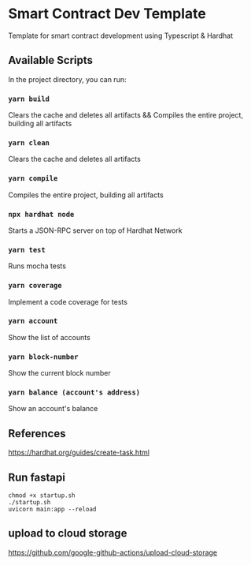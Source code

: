 # Smart Contract Dev Template
Template for smart contract development using Typescript & Hardhat

## Available Scripts

In the project directory, you can run:

### `yarn build`
Clears the cache and deletes all artifacts && Compiles the entire project, building all artifacts

### `yarn clean`
Clears the cache and deletes all artifacts

### `yarn compile`
Compiles the entire project, building all artifacts

### `npx hardhat node`
Starts a JSON-RPC server on top of Hardhat Network

### `yarn test`
Runs mocha tests

### `yarn coverage`
Implement a code coverage for tests

### `yarn account`
Show the list of accounts

### `yarn block-number`
Show the current block number

### `yarn balance (account's address)`
Show an account's balance 

## References
https://hardhat.org/guides/create-task.html

## Run fastapi
```console
chmod +x startup.sh
./startup.sh
uvicorn main:app --reload
```

## upload to cloud storage
https://github.com/google-github-actions/upload-cloud-storage

